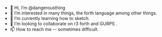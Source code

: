 - 👋 Hi, I’m @dangerousthing
- 👀 I’m interested in many things, the forth language among other things.
- 🌱 I’m currently learning how to sketch.
- 💞️ I’m looking to collaborate on r3 forth and GURPS  .
- 📫 How to reach me -- sometimes difficult.

<!---
dangerousthing/dangerousthing is a ✨ special ✨ repository because its `README.md` (this file) appears on your GitHub profile.
You can click the Preview link to take a look at your changes.
--->
